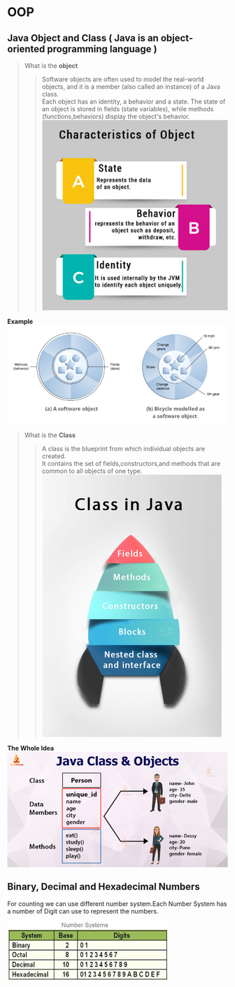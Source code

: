 # OOP

## Java Object and Class ( Java is an object-oriented programming language )
  
> What is the **object**
>> Software objects are often used to model the real-world objects, and it is a member (also called an instance) of a Java class.  
>> Each object has an identity, a behavior and a state. The state of an object is stored in fields (state variables), while methods (functions,behaviors) display the object's behavior.  
![object](./OOP/characteristics-of-object.jpg)  

**Example**  
![example](./OOP/exampleObject.jpg)  

> What is the **Class**
>> A class is the blueprint from which individual objects are created.  
>>  It contains the set of fields,constructors,and methods that are common to all objects of one type.  
![class](./OOP/class-in-java.png)  

**The Whole Idea**  
![example2](./OOP/java-class-objects_Example.jpg)  
  

## Binary, Decimal and Hexadecimal Numbers  
For counting we can use different number system.Each Number System has a number of Digit can use to represent the numbers.  

![vlue](./OOP/dec_Hexa_Binary.jpg)  


